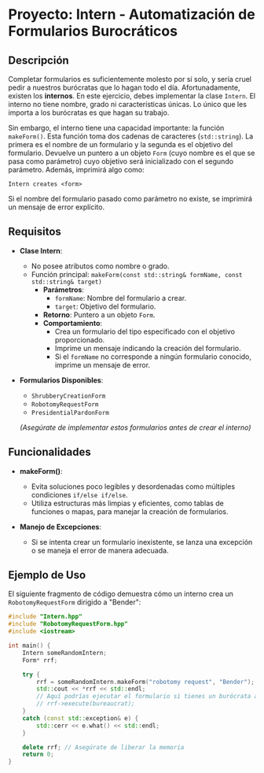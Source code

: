 # Proyecto: Intern - Automatización de Formularios Burocráticos

## Descripción

Completar formularios es suficientemente molesto por sí solo, y sería cruel pedir a nuestros burócratas que lo hagan todo el día. Afortunadamente, existen los **internos**. En este ejercicio, debes implementar la clase `Intern`. El interno no tiene nombre, grado ni características únicas. Lo único que les importa a los burócratas es que hagan su trabajo.

Sin embargo, el interno tiene una capacidad importante: la función `makeForm()`. Esta función toma dos cadenas de caracteres (`std::string`). La primera es el nombre de un formulario y la segunda es el objetivo del formulario. Devuelve un puntero a un objeto `Form` (cuyo nombre es el que se pasa como parámetro) cuyo objetivo será inicializado con el segundo parámetro. Además, imprimirá algo como:

`Intern creates <form>`


Si el nombre del formulario pasado como parámetro no existe, se imprimirá un mensaje de error explícito.

## Requisitos

- **Clase Intern**:
  - No posee atributos como nombre o grado.
  - Función principal: `makeForm(const std::string& formName, const std::string& target)`
    - **Parámetros**:
      - `formName`: Nombre del formulario a crear.
      - `target`: Objetivo del formulario.
    - **Retorno**: Puntero a un objeto `Form`.
    - **Comportamiento**:
      - Crea un formulario del tipo especificado con el objetivo proporcionado.
      - Imprime un mensaje indicando la creación del formulario.
      - Si el `formName` no corresponde a ningún formulario conocido, imprime un mensaje de error.

- **Formularios Disponibles**:
  - `ShrubberyCreationForm`
  - `RobotomyRequestForm`
  - `PresidentialPardonForm`
  
  *(Asegúrate de implementar estos formularios antes de crear el interno)*

## Funcionalidades

- **makeForm()**:
  - Evita soluciones poco legibles y desordenadas como múltiples condiciones `if/else if/else`.
  - Utiliza estructuras más limpias y eficientes, como tablas de funciones o mapas, para manejar la creación de formularios.
  
- **Manejo de Excepciones**:
  - Si se intenta crear un formulario inexistente, se lanza una excepción o se maneja el error de manera adecuada.

## Ejemplo de Uso

El siguiente fragmento de código demuestra cómo un interno crea un `RobotomyRequestForm` dirigido a "Bender":

```cpp
#include "Intern.hpp"
#include "RobotomyRequestForm.hpp"
#include <iostream>

int main() {
    Intern someRandomIntern;
    Form* rrf;

    try {
        rrf = someRandomIntern.makeForm("robotomy request", "Bender");
        std::cout << *rrf << std::endl;
        // Aquí podrías ejecutar el formulario si tienes un burócrata adecuado
        // rrf->execute(bureaucrat);
    }
    catch (const std::exception& e) {
        std::cerr << e.what() << std::endl;
    }

    delete rrf; // Asegúrate de liberar la memoria
    return 0;
}
```
